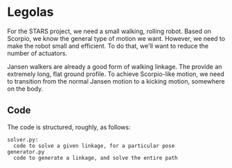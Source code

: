# Legolas

For the STARS project, we need a small walking, rolling robot.  Based on Scorpio,
we know the general type of motion we want.  However, we need to make the robot
small and efficient.  To do that, we'll want to reduce the number of actuators.

Jansen walkers are already a good form of walking linkage.  The provide an
extremely long, flat ground profile.  To achieve Scorpio-like motion, we need to
transition from the normal Jansen motion to a kicking motion, somewhere on the
body.

## Code

The code is structured, roughly, as follows:
```
solver.py:
  code to solve a given linkage, for a particular pose
generator.py
  code to generate a linkage, and solve the entire path
```
